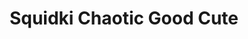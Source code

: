 ---
slug: squidki-chaotic-good-cute-126
title: Squidki Chaotic Good Cute
description: "Squidki Chaotic Good Cute is an exciting online game. Play for free directly in your browser!"
icon: /images/new_mods/Sprunki Chaotic Good Cute.png
url: https://wowtbc.net/sprunkin/chaotic-good-cute/index.html
previewImage: /images/new_mods/Sprunki Chaotic Good Cute.png
type: new mods

# SEO配置
seo:
  title: "Squidki Chaotic Good Cute - Play Free Online Game | Fun Browser Games"
  description: "Squidki Chaotic Good Cute - Play this fun online game for free in your browser. No download required!"
  ogImage: "/images/new_mods/Sprunki Chaotic Good Cute.png"
  keywords: "squidki-chaotic-good-cute-126, online game, browser game, free game, new mods game, play online"

videoUrls:
  - https://www.youtube.com/embed/example1
  - https://www.youtube.com/embed/example2

whyPlay:
  title: "Why Play Squidki Chaotic Good Cute?"
  items:
    - "Immersive Gameplay: Squidki Chaotic Good Cute offers an engaging and immersive gaming experience that will keep you entertained for hours"
    - "Challenging Levels: Test your skills with increasingly difficult challenges and obstacles"
    - "Beautiful Graphics: Enjoy stunning visuals and smooth animations that bring the game world to life"
    - "Regular Updates: New content and features are added regularly to keep the game fresh and exciting"
    - "Free to Play: Experience all the fun without spending a penny"
    - "Community Features: Connect with other players, share strategies, and compete for high scores"
    - "Cross-Platform: Play on any device with a web browser, no downloads required"

features:
  title: "Key Features of Squidki Chaotic Good Cute"
  image: "/images/new_mods/Sprunki Chaotic Good Cute.png"
  items:
    - "Intuitive Controls: Easy to learn controls make Squidki Chaotic Good Cute accessible for players of all skill levels"
    - "Multiple Game Modes: Enjoy various gameplay options that provide different challenges and experiences"
    - "Character Customization: Personalize your gaming experience with unique characters and items"
    - "Achievement System: Complete special tasks to earn rewards and recognition"
    - "Leaderboards: Compete with players worldwide and see who can achieve the highest scores"

characteristics:
  title: "Game Characteristics"
  image: "/images/new_mods/Sprunki Chaotic Good Cute.png"
  items:
    - "Genre: New mods game with elements of strategy and skill"
    - "Difficulty: Suitable for both casual gamers and those seeking a challenge"
    - "Play Time: Quick sessions or extended gameplay, depending on your preference"
    - "Art Style: Vibrant and engaging visuals that enhance the gaming experience"
    - "Sound Design: Immersive audio that complements the gameplay perfectly"

info: "Squidki Chaotic Good Cute is an exciting online game that offers players a unique and engaging gaming experience. With its intuitive controls, stunning visuals, and challenging gameplay, Squidki Chaotic Good Cute provides hours of entertainment for players of all ages and skill levels. Whether you're looking for a quick gaming session during a break or an extended play session, Squidki Chaotic Good Cute delivers an immersive experience that will keep you coming back for more. The game features multiple levels of increasing difficulty, ensuring that players are constantly challenged as they progress. With regular updates adding new content and features, Squidki Chaotic Good Cute remains fresh and exciting, providing endless entertainment options for its growing community of players."

howToPlayIntro: "Welcome to Squidki Chaotic Good Cute! This guide will walk you through the basics and help you master the game. Whether you're a beginner or looking to improve your skills, these tips and instructions will enhance your gaming experience."

howToPlaySteps:
  - title: "Getting Started"
    description: "Begin your Squidki Chaotic Good Cute adventure by familiarizing yourself with the controls. Use your keyboard or mouse to navigate through the game interface. The tutorial will guide you through the basic mechanics and help you understand the objectives."
  - title: "Understanding the Objectives"
    description: "In Squidki Chaotic Good Cute, your main goal is to progress through levels by completing specific objectives. Each level presents unique challenges that require different strategies and approaches."
  - title: "Mastering the Controls"
    description: "Practice using the controls to improve your precision and reaction time. Squidki Chaotic Good Cute requires quick reflexes and strategic thinking to overcome obstacles and defeat opponents."
  - title: "Utilizing Power-ups"
    description: "Collect power-ups throughout the game to enhance your abilities and overcome difficult challenges. Each power-up offers unique advantages that can be crucial for success."
  - title: "Developing Strategies"
    description: "As you progress in Squidki Chaotic Good Cute, develop effective strategies for different scenarios. Analyze patterns, anticipate challenges, and adapt your approach to maximize your performance."

faq:
  title: "Frequently Asked Questions about Squidki Chaotic Good Cute"
  items:
    - question: "Is Squidki Chaotic Good Cute free to play?"
      answer: "Yes, Squidki Chaotic Good Cute is completely free to play directly in your web browser. No downloads or purchases are required to enjoy the full game experience."
    - question: "Can I play Squidki Chaotic Good Cute on mobile devices?"
      answer: "Yes, Squidki Chaotic Good Cute is optimized for both desktop and mobile play. You can enjoy the game on any device with a web browser and internet connection."
    - question: "Are there any in-game purchases?"
      answer: "While Squidki Chaotic Good Cute is free to play, there may be optional in-game purchases available for cosmetic items or additional features that don't affect core gameplay."
    - question: "How often is Squidki Chaotic Good Cute updated?"
      answer: "The developers regularly update Squidki Chaotic Good Cute with new content, features, and improvements based on player feedback and game performance."
    - question: "Can I play Squidki Chaotic Good Cute offline?"
      answer: "Currently, Squidki Chaotic Good Cute requires an internet connection to play as it's a browser-based online game."
    - question: "Is Squidki Chaotic Good Cute suitable for children?"
      answer: "Yes, Squidki Chaotic Good Cute is designed to be family-friendly and suitable for players of all ages."
    - question: "How do I report bugs or issues?"
      answer: "If you encounter any problems while playing Squidki Chaotic Good Cute, you can report them through the game's support page or contact the developers directly through their website."
    - question: "Still Have Questions?"
      answer: "If you have additional questions about Squidki Chaotic Good Cute that aren't covered in this FAQ, please visit our support center or contact our customer service team for assistance."
---